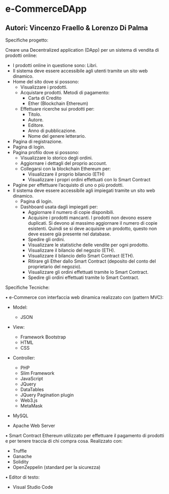 # e-CommerceDApp

## Autori: Vincenzo Fraello & Lorenzo Di Palma

Specifiche progetto:

Creare una Decentralized application (DApp) per un sistema di vendita di prodotti online:
- I prodotti online in questione sono: Libri.
- Il sistema deve essere accessibile agli utenti tramite un sito web dinamico.
- Home del sito dove si possono:
  - Visualizzare i prodotti.
  - Acquistare prodotti. Metodi di pagamento:
    - Carta di Credito
    - Ether (Blockchain Ethereum)
  - Effettuare ricerche sui prodotti per:
    - Titolo.
    - Autore.
    - Editore.
    - Anno di pubblicazione.
    - Nome del genere letterario.
- Pagina di registrazione.
- Pagina di login.
- Pagina profilo dove si possono:
  - Visualizzare lo storico degli ordini.
  - Aggiornare i dettagli del proprio account.
  - Collegarsi con la blockchain Ethereum per:
    - Visualizzare il proprio bilancio (ETH)
    - Visualizzare i propri ordini effettuati con lo Smart Contract
- Pagine per effettuare l’acquisto di uno o più prodotti.
- Il sistema deve essere accessibile agli impiegati tramite un sito web dinamico.
  - Pagina di login.
  - Dashboard usata dagli impiegati per:
    - Aggiornare il numero di copie disponibili.
    - Acquisire i prodotti mancanti. I prodotti non devono essere duplicati. Si devono al massimo aggiornare il numero di copie esistenti. Quindi se si deve acquisire un prodotto, questo non deve essere già presente nel database.
    - Spedire gli ordini.
    - Visualizzare le statistiche delle vendite per ogni prodotto.
    - Visualizzare il bilancio del negozio (ETH).
    - Visualizzare il bilancio dello Smart Contract (ETH).
    - Ritirare gli Ether dallo Smart Contract (deposito del conto del proprietario del negozio).
    - Visualizzare gli ordini effettuati tramite lo Smart Contract.
    - Spedire gli ordini effettuati tramite lo Smart Contract.

Specifiche Tecniche:

• e-Commerce con interfaccia web dinamica realizzato con (pattern MVC):
  
  - Model:
    - JSON
  
  - View:
    - Framework Bootstrap
    - HTML
    - CSS
 
 - Controller:
    - PHP
    - Slim Framework
    - JavaScript
    - JQuery
    - DataTables
    - JQuery Pagination plugin
    - Web3.js
    - MetaMask
    
  - MySQL
  
  - Apache Web Server

• Smart Contract Ethereum utilizzato per effettuare il pagamento di prodotti e per tenere traccia di chi compra cosa.
Realizzato con:
 - Truffle
 - Ganache
 - Solidity
 - OpenZeppelin (standard per la sicurezza)

• Editor di testo:
 - Visual Studio Code
